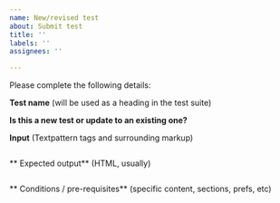 ```yaml
---
name: New/revised test
about: Submit test
title: ''
labels: ''
assignees: ''

---
```


Please complete the following details:

**Test name** (will be used as a heading in the test suite)


**Is this a new test or update to an existing one?**


**Input** (Textpattern tags and surrounding markup)

~~~ html
~~~


** Expected output** (HTML, usually)

~~~ html
~~~


** Conditions / pre-requisites** (specific content, sections, prefs, etc)
